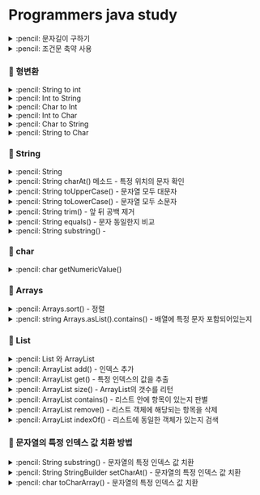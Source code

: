 # Programmers java study

<details>
<summary> :pencil: 문자길이 구하기  </summary>
<div markdown="1">

## int 자리수 구하기

```java
int n = 1234;
int length = (int)(Math.log10(n) + 1);

System.out.println("length: " + length);
```

## string 문자 길이 구하기

```java
String s = "abcde";

System.out.println("length: " + s.length());
```

</div>
</details>

<details>
<summary> :pencil: 조건문 축약 사용  </summary>
<div markdown="1">

## 조건문 사용하기

```java
public class EvenOrOdd {
    String evenOrOdd(int num) {
        return num % 2 == 0 ? "Even" : "Odd";
    }

    public static void main(String[] args) {
        EvenOrOdd evenOrOdd = new EvenOrOdd();

        System.out.println("결과: " + evenOrOdd.evenOrOdd(2));
        System.out.println("결과: " + evenOrOdd.evenOrOdd(3));
    }
}
```

</div>
</details>

### :pushpin: 형변환

<details>
<summary> :pencil: String to int  </summary>
<div markdown="1">

## String to int

### Integer.parseInt

```java
String a = "10";
int num = Integer.parseInt(a);
```

### Integer.valueOf

```java
String str = "10";
int num = Integer.valueOf(str);
```

</div>
</details>

<details>
<summary> :pencil: Int to String  </summary>
<div markdown="1">

## Int to String

### String.valueOf

```java
int num = 10;
String str = String.valueOf(num);
```

### String.toString

```java
int num = 10;
String str = String.toString(num);
```

</div>
</details>

<details>
<summary> :pencil: Char to Int </summary>
<div markdown="1">

## Char to Int

### Character.getNumericValue

```java
char c = '9';
int num1 = Character.getNumericValue(c);
```

</div>
</details>

<details>
<summary> :pencil: Int to Char </summary>
<div markdown="1">

## Int to Char

### (char)

```java
int num = 5;
char c = (char) num;
```

### Integer.toString().charAt()

Stirng으로 변환한 다음 char로 변환

```java
int num = 5;
char c = Integer.toString(num).charAt(0);
```

</div>
</details>

<details>
<summary> :pencil: Char to String </summary>
<div markdown="1">

## Char to String

### String.valueOF()

```java
char[] cArr = {'김', '다', '인'};
String str = String.valueOf(cArr);

System.out.println(str);
```

### String 클래스 생성자 이용

- new String(char 배열, 시작 index, 끝 index)

```java
char[] cArr = {'김', '다', '인'};
String str = new String(cArr, 1, 2);

System.out.print(str);
```

</div>
</details>

<details>
<summary> :pencil: String to Char  </summary>
<div markdown="1">

## String to Char

### charAt

```java
String str = "DAIN";
char c = str.charAt(0);
System.out.print("출력 : " + c);
```

### toCharArray

```java
String str = "DAIN";
char [] cArr = str.toCharArray();
for(int i=0 ; i<cArr.length ; i++)
{
	System.out.print(cArr[i] + " ");
}
```

</div>
</details>

### :pushpin: String

<details>
<summary> :pencil: String  </summary>
<div markdown="1">

## long 타입을 string 으로 변환

- String.valueOf()
  - 파라미터가 null 이면 문자열 null 을 만들어서 담음
- Casting
  - 대상이 null 이면 MullPointerException 발생
  - Object 값이 String 이 아니면 ClassCastException 발생
- "".toString()
  - 대상이 null 이면 MullPointerException 발생
  - Object 에 담긴 값이 String 이 아니라도 출력

### :one: 덧셈연산자

두개의 피연산자 중 어느 한쪽이라도 string 이면 연산 결과는 string 이 된다.

```java
public class StringCasting {

    public static void main(String[] args) {
        String s = "" + n;
    }
}
```

### :two: String.valueOf()

```java
public class StringCasting {

    public static void main(String[] args) {
        int num = 123;
        String strValue = String.valueOf(num);

        long num2 = 12345;
        String strValue = String.valueOf(num2); // long 을 string 으로 변환
    }
}
```

## long 을 string 으로 변환 후 뒤집기

```java
class Solution {

    public int[] solution(long n) {
        String s = String.valueOf(n);
        StringBuilder sb = new StringBuiler(s);
        sb = sb.reverse();
        String[] ss = sb.toString().split("");

        int[] answer = new int[ss.length];
        for (int i = 0; i < ss.length; i++) {
            answer[i] = Integer.parseInt(ss[i]);
        }

        return answer;
    }
}
```

</div>
</details>

<details>
<summary> :pencil: String charAt() 메소드 - 특정 위치의 문자 확인  </summary>
<div markdown="1">

## charAt()

문자열에서 특정 위치의 문자가 무엇인지 확인하는 메소드

```java
public class GetNumerValueEx {

    public static void main(String[] args) {
        String s = "Hello java";

        char ca = s.charAt(0);
        char cb = s.charAt(1);
        char cc = s.charAt(2);

        System.out.println("첫번째 문자: "+ ca);
        System.out.println("두번째 문자: "+ cb);
        System.out.println("세번째 문자: "+ cc);
    }
}
```

</div>
</details>

<details>
<summary> :pencil: String toUpperCase() - 문자열 모두 대문자  </summary>
<div markdown="1">

## toUpperCase()

대상 문자열을 모두 대문자로 변환

```java
String str1 = "hello java"

System.out.println(str1.toUpperCase());
// 출력: HELLO JAVA
```

</div>
</details>

<details>
<summary> :pencil: String toLowerCase() - 문자열 모두 소문자  </summary>
<div markdown="1">

## toLowerCase()

대상 문자열을 모두 소문자로 변환

```java
String str1 = "HELLO JAVA"

System.out.println(str1.toLowerCase());
// 출력: hello java
```

</div>
</details>

<details>
<summary> :pencil: String trim() - 앞 뒤 공백 제거  </summary>
<div markdown="1">

## trim()

대상 문자열의 앞 뒤 공백 문자를 모두 제거하여 리턴해준다.

```java
String str1 = "   공백 제거   ";

System.out.println(str1.trim());
// 출력: 공백 제거
```

</div>
</details>

<details>
<summary> :pencil: String equals() - 문자 동일한지 비교  </summary>
<div markdown="1">

## equals()

- 두개의 문자열이 동일한지 비교한다.
</div>
</details>

<details>
<summary> :pencil: String substring() -   </summary>
<div markdown="1">

## substring()

-

</div>
</details>

### :pushpin: char

<details>
<summary> :pencil: char getNumericValue()  </summary>
<div markdown="1">

## getNumericValue()

```java
public class GetNumerValueEx {

    public static void main(String[] args) {
        String s = "342"

        char ca = s.charAt(0);
        char cb = s.charAt(1);
        char cc = s.charAt(2);

        int ia = Character.getNumericValue(ca);
        int ib = Character.getNumericValue(ca);
        int ic = Character.getNumericValue(ca);

        System.out.println(ia + ib + ic);
    }
}
```

</div>
</details>

### :pushpin: Arrays

<details>
<summary> :pencil: Arrays.sort() - 정렬 </summary>
<div markdown="1">

## Arrays.sort()

- java.util.Arrays 클래스
- 정렬 메소드
- Arrays 클래스는 배열의 복사, 항목 정렬, 검색과 같은 배열 조작 기능을 가지고 있음

### :one: 오름차순 정렬

```java
import java.util.Arrays;

public class Sort {
    public static void main(String[] args) {
        int arr[] = {9, 8, 47, 6, 15, 0, 90};
        Arrays.sort(arr);

        for(int i: arr) {
            System.out.println(i);
        }
    }
}
```

### :two: 내림차순 정렬

```java
import java.util.Arrays;

public class Sort {
    public static void main(String[] args) {
        int arr[] = {9, 8, 47, 6, 15, 0, 90};
        Arrays.sort(arr, Collections.reverseOrder());

        for(int i: arr) {
            System.out.println(i);
        }
    }
}
```

### :three: 부분 정렬

시작 index, 끝 index를 넣어 일부분만 정렬할 수 있다.

```java
import java.util.Arrays;

public class Sort {
    public static void main(String[] args) {
        int arr[] = {9, 8, 47, 6, 15, 0, 90};
        Arrays.sort(arr, 0, 4);

        for(int i: arr) {
            System.out.println(i);
        }
    }
}
```

</div>
</details>

<details>
<summary> :pencil: string Arrays.asList().contains() - 배열에 특정 문자 포함되어있는지  </summary>
<div markdown="1">

## Arrays.asList(yourArray).contains(yourValue)

스트링 배열에서 특정 문자열이 포함되어있는지 확인하기

```java
import java.util.Arrays;

public class ContainsTest {

    public static void main(String[] args) {
        Arrays.asList("gif", "png", "jpg", "bmp").contains("exe"); // false
        Arrays.asList("gif", "png", "jpg", "bmp").contains("png"); // true
        Arrays.asList("gif", "png", "jpg", "bmp").contains("bat"); // false
    }
}
```

</div>
</details>

### :pushpin: List

<details>
<summary> :pencil: List 와 ArrayList  </summary>
<div markdown="1">

## List 와 ArrayList

- `List` = Interface
- `ArrayList` = Class <br/>
  > List 와 ArrayList의 가장 큰 차이는 크기가 정해져 있지 않고 동적으로 변한다. <br/>
  > 예를 들어, 배열의 크기가 5라면 5개 이상의 값을 담을 수 없지만 list는 크기가 정해져있지 않아 원하는 만큼 값을 담을 수 있다. <br/>
  > List 에는 ArrayList, Vector, LinkedList 등의 인터페이스를 구현한 자료형이 있다. <br/>
  > 즉, List 인터페이스 안에 ArrayList 클래스가 포함되어 있다.

```java
List<자료형> list = new ArraryList<>();
ArrayList<자료형> list = new ArrayList<>();
```

</div>
</details>

<details>
<summary> :pencil: ArrayList add() - 인덱스 추가  </summary>
<div markdown="1">

## add()

```java
// List<String> pitches = new ArrayList<>();
ArrayList pitches = new ArrayList();

// 삽입할 위치 지정
pitches.add(0, "123");
```

</div>
</details>

<details>
<summary> :pencil: ArrayList get() - 특정 인덱스의 값을 추출  </summary>
<div markdown="1">

## get()

```java
System.out.println(pitches.get(1));
```

</div>
</details>

<details>
<summary> :pencil: ArrayList size() -  ArrayList의 갯수를 리턴  </summary>
<div markdown="1">

## size()

```java
System.out.println(pitches.size());
```

</div>
</details>

<details>
<summary> :pencil: ArrayList contains() -  리스트 안에 항목이 있는지 판별  </summary>
<div markdown="1">

## contains()

```java
System.out.println(pitches.contains("123"));
// 포함된 값일 경우 true 반환
```

</div>
</details>

<details>
<summary> :pencil: ArrayList remove() -  리스트 객체에 해당되는 항목을 삭제  </summary>
<div markdown="1">

## contains()

- 객체

```java
System.out.println(pitches.remove("123"));
// 삭제한 결과 true, false 를 리턴
```

- 인덱스

```java
System.out.println(pitches.remove(0));
// 삭제한 결과 삭제한 항목을 리턴
```

</div>
</details>

<details>
<summary> :pencil: ArrayList indexOf() - 리스트에 동일한 객체가 있는지 검색  </summary>
<div markdown="1">

## ArrayList.indexOf()

- indexof(object o)는 인자로 객체를 받는다.
- 리스트의 안쪽부터 인자와 동일한 객체가 있는지 찾는다.
- 존재하면 그 인덱스를 리턴한다.
- 존재하지 않는다면 -1 리턴한다.

### example :one:

```java
String[] fruitsArr = {"apple", "banana", "apple", "mango"};
ArrayList<String> fruits = new ArrayList<>(Arrays.asList(fruitsArray));
System.out.println("indexOF(apple): " + fruits.indexOf("apple")); // 0
System.out.println("indexOF(kiwi): " + fruits.indexOf("kiwi")); // -1
```

### example :two:

```java
int[] arr = {1,8,5,69,75,15,10};

int cellsIndex = Arrays.asList(arr).indexOf(75);
System.out.println("searched index " + cellsIndex); // 0
```

</div>
</details>

### :pushpin: 문자열의 특정 인덱스 값 치환 방법

<details>
<summary> :pencil: String substring() - 문자열의 특정 인덱스 값 치환  </summary>
<div markdown="1">

## substring()

- String.substring(int, int)

</div>
</details>

<details>
<summary> :pencil: String StringBuilder setCharAt() - 문자열의 특정 인덱스 값 치환  </summary>
<div markdown="1">

## setCharAt()

- 문자열의 특정 인덱스에 있는 문자를 효율적으로 교체

```java
class Solution {
    public String solution(String phone_number) {
        String answer = "";
        int length = phone_number.length();
        StringBuilder sb = new StringBuilder(phone_number);

        for(int i = 0; i < length - 4; i++){
            sb.setCharAt(i, '*');
        }
        answer = sb.toString();
        return answer;
    }
}
```

</div>
</details>

<details>
<summary> :pencil: char toCharArray() - 문자열의 특정 인덱스 값 치환  </summary>
<div markdown="1">

```java
class Main {
    public static void main(String[] args) {
        String str = "Hello World";
        char ch = "_";
        int pos = 5;

        // 주어진 문자열을 문자 array 로 치환
        char[] chars = str.toCharArray();

        // char array의 지정된 위치에 있는 문자 교체
        chars[pos] = ch;

        // 문자 array을 다시 문자열로 치환
        str = String.valueOf(chars);
    }
}
```

</div>
</details>
